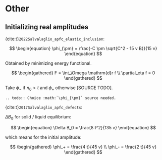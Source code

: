 # Other

## Initializing real amplitudes

{cite:t}`2022Salvalaglio_apfc_elastic_inclusion`:

$$
\begin{equation}
    \phi_{\pm} = \frac{-C \pm \sqrt{C^2 - 15 v B}}{15 v}
\end{equation}
$$

Obtained by minimizing energy functional.

$$
\begin{gathered}
F = \int_\Omega \mathrm{d}r f \\
\partial_eta f = 0
\end{gathered}
$$

Take $\phi_-$ if $n_0 > t$ and $\phi_+$ otherwise [SOURCE TODO].

```{eval-rst}
.. todo:: Choice :math:`\phi_{\pm}` source needed.
```

{cite:t}`2017Salvalaglio_apfc_defects`:

$\Delta B_0$ for solid / liquid equilibrium:

$$
\begin{equation}
\Delta B_0 = \frac{8 t^2}{135 v}
\end{equation}
$$

which means for the initial amplitude:

$$
\begin{gathered}
\phi_+ = \frac{4 t}{45 v} \\
\phi_- = \frac{2 t}{45 v}
\end{gathered}
$$
